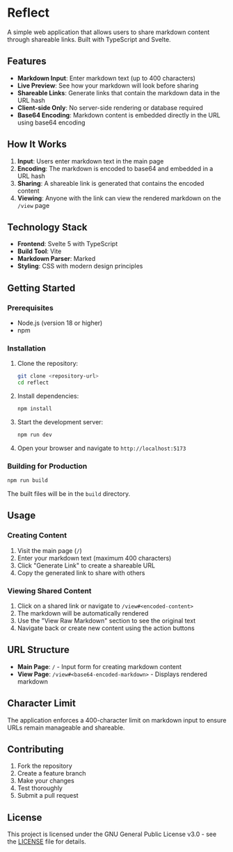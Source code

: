 # Reflect

A simple web application that allows users to share markdown content through shareable links. Built with TypeScript and Svelte.

## Features

- **Markdown Input**: Enter markdown text (up to 400 characters)
- **Live Preview**: See how your markdown will look before sharing
- **Shareable Links**: Generate links that contain the markdown data in the URL hash
- **Client-side Only**: No server-side rendering or database required
- **Base64 Encoding**: Markdown content is embedded directly in the URL using base64 encoding

## How It Works

1. **Input**: Users enter markdown text in the main page
2. **Encoding**: The markdown is encoded to base64 and embedded in a URL hash
3. **Sharing**: A shareable link is generated that contains the encoded content
4. **Viewing**: Anyone with the link can view the rendered markdown on the `/view` page

## Technology Stack

- **Frontend**: Svelte 5 with TypeScript
- **Build Tool**: Vite
- **Markdown Parser**: Marked
- **Styling**: CSS with modern design principles

## Getting Started

### Prerequisites

- Node.js (version 18 or higher)
- npm

### Installation

1. Clone the repository:
   ```bash
   git clone <repository-url>
   cd reflect
   ```

2. Install dependencies:
   ```bash
   npm install
   ```

3. Start the development server:
   ```bash
   npm run dev
   ```

4. Open your browser and navigate to `http://localhost:5173`

### Building for Production

```bash
npm run build
```

The built files will be in the `build` directory.

## Usage

### Creating Content

1. Visit the main page (`/`)
2. Enter your markdown text (maximum 400 characters)
3. Click "Generate Link" to create a shareable URL
4. Copy the generated link to share with others

### Viewing Shared Content

1. Click on a shared link or navigate to `/view#<encoded-content>`
2. The markdown will be automatically rendered
3. Use the "View Raw Markdown" section to see the original text
4. Navigate back or create new content using the action buttons

## URL Structure

- **Main Page**: `/` - Input form for creating markdown content
- **View Page**: `/view#<base64-encoded-markdown>` - Displays rendered markdown

## Character Limit

The application enforces a 400-character limit on markdown input to ensure URLs remain manageable and shareable.

## Contributing

1. Fork the repository
2. Create a feature branch
3. Make your changes
4. Test thoroughly
5. Submit a pull request

## License

This project is licensed under the GNU General Public License v3.0 - see the [LICENSE](LICENSE) file for details.


